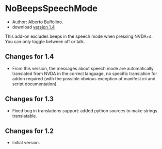 # NoBeepsSpeechMode #
*	 Author: Alberto Buffolino.
*	 download [version 1.4][1]

This add-on excludes beeps in the speech mode when pressing NVDA+s.
You can only toggle between off or talk.

## Changes for 1.4 ##
*	 From this version, the messages about speech mode are automatically translated from NVDA in the correct language, no specific translation for addon required (with the possible obvious exception of manifest.ini and script documentation).

## Changes for 1.3 ##
*	 Fixed bug in translations support: added python sources to make strings translatable.

## Changes for 1.2 ##
*	 Initial version.

[1]: http://addons.nvda-project.org/files/get.php?file=nb

